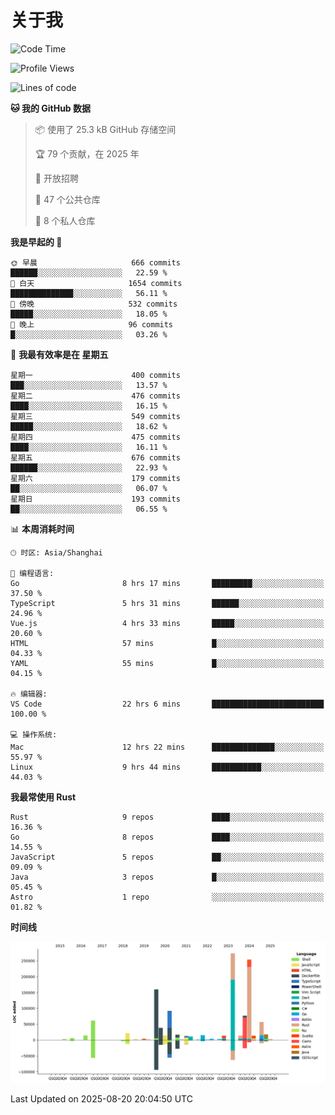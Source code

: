 # 关于我

<!--START_SECTION:waka-->
![Code Time](http://img.shields.io/badge/Code%20Time-4%2C066%20hrs%2046%20mins-blue)

![Profile Views](http://img.shields.io/badge/%E4%B8%AA%E4%BA%BA%E8%B5%84%E6%96%99%E8%A7%82%E7%9C%8B%E6%AC%A1%E6%95%B0-0-blue)

![Lines of code](https://img.shields.io/badge/%E4%BB%8E%E3%80%8CHello%20World%E3%80%8D%E8%B5%B7%E6%88%91%E5%B7%B2%E7%BB%8F%E5%86%99%E4%BA%86-1.2%20million%20%E8%A1%8C%E4%BB%A3%E7%A0%81-blue)

**🐱 我的 GitHub 数据** 

> 📦  使用了 25.3 kB GitHub 存储空间 
 > 
> 🏆 79 个贡献，在 2025 年
 > 
> 💼 开放招聘
 > 
> 📜 47 个公共仓库 
 > 
> 🔑 8 个私人仓库 
 > 
**我是早起的 🐤** 

```text
🌞 早晨                     666 commits         ██████░░░░░░░░░░░░░░░░░░░   22.59 % 
🌆 白天                     1654 commits        ██████████████░░░░░░░░░░░   56.11 % 
🌃 傍晚                     532 commits         █████░░░░░░░░░░░░░░░░░░░░   18.05 % 
🌙 晚上                     96 commits          █░░░░░░░░░░░░░░░░░░░░░░░░   03.26 % 
```
📅 **我最有效率是在 星期五** 

```text
星期一                      400 commits         ███░░░░░░░░░░░░░░░░░░░░░░   13.57 % 
星期二                      476 commits         ████░░░░░░░░░░░░░░░░░░░░░   16.15 % 
星期三                      549 commits         █████░░░░░░░░░░░░░░░░░░░░   18.62 % 
星期四                      475 commits         ████░░░░░░░░░░░░░░░░░░░░░   16.11 % 
星期五                      676 commits         ██████░░░░░░░░░░░░░░░░░░░   22.93 % 
星期六                      179 commits         ██░░░░░░░░░░░░░░░░░░░░░░░   06.07 % 
星期日                      193 commits         ██░░░░░░░░░░░░░░░░░░░░░░░   06.55 % 
```


📊 **本周消耗时间** 

```text
🕑︎ 时区: Asia/Shanghai

💬 编程语言: 
Go                       8 hrs 17 mins       █████████░░░░░░░░░░░░░░░░   37.50 % 
TypeScript               5 hrs 31 mins       ██████░░░░░░░░░░░░░░░░░░░   24.96 % 
Vue.js                   4 hrs 33 mins       █████░░░░░░░░░░░░░░░░░░░░   20.60 % 
HTML                     57 mins             █░░░░░░░░░░░░░░░░░░░░░░░░   04.33 % 
YAML                     55 mins             █░░░░░░░░░░░░░░░░░░░░░░░░   04.15 % 

🔥 编辑器: 
VS Code                  22 hrs 6 mins       █████████████████████████   100.00 % 

💻 操作系统: 
Mac                      12 hrs 22 mins      ██████████████░░░░░░░░░░░   55.97 % 
Linux                    9 hrs 44 mins       ███████████░░░░░░░░░░░░░░   44.03 % 
```

**我最常使用 Rust** 

```text
Rust                     9 repos             ████░░░░░░░░░░░░░░░░░░░░░   16.36 % 
Go                       8 repos             ████░░░░░░░░░░░░░░░░░░░░░   14.55 % 
JavaScript               5 repos             ██░░░░░░░░░░░░░░░░░░░░░░░   09.09 % 
Java                     3 repos             █░░░░░░░░░░░░░░░░░░░░░░░░   05.45 % 
Astro                    1 repo              ░░░░░░░░░░░░░░░░░░░░░░░░░   01.82 % 
```



**时间线**

![Lines of Code chart](https://raw.githubusercontent.com/catusax/catusax/master/assets/bar_graph.png)


 Last Updated on 2025-08-20 20:04:50 UTC
<!--END_SECTION:waka-->
